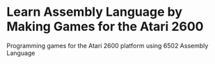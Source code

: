 # Learn Assembly Language by Making Games for the Atari 2600

Programming games for the Atari 2600 platform using 6502 Assembly Language
